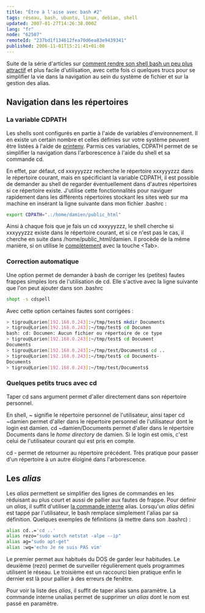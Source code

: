```yaml
---
title: "Être à l'aise avec bash #2"
tags: réseau, bash, ubuntu, linux, debian, shell
updated: 2007-01-27T14:26:38.000Z
lang: "fr"
node: "62507"
remoteId: "237bd1f134612fea70d6ea83e9439341"
published: 2006-11-01T15:21:41+01:00
---
```

 
Suite de la série d'articles sur [comment rendre son shell bash un peu plus attractif](/post/etre-a-l-aise-avec-bash-1) et plus facile d'utilisation, avec cette fois ci quelques trucs pour se simplifier la vie dans la navigation au sein du système de fichier et sur la gestion des alias.

  
## Navigation dans les répertoires

  
### La variable CDPATH

 
Les shells sont configurés en partie à l'aide de variables d'environnement. Il en existe un certain nombre et celles définies sur votre système peuvent être listées à l'aide de [printenv](http://pwet.fr/man/linux/commandes/printenv). Parmis ces variables, CDPATH permet de se simplifier la navigation dans l'arborescence à l'aide du shell et sa commande cd.

 
En effet, par défaut, cd xxxyyyzzz recherche le répertoire xxxyyyzzz dans le répertoire courant, mais en spécificiant la variable CDPATH, il est possible de demander au shell de regarder éventuellement dans d'autres répertoires si ce répertoire existe. J'utilise cette fonctionnalités pour naviguer rapidement dans les différents répertoires stockant les sites web sur ma machine en insérant la ligne suivante dans mon fichier .bashrc :

 ``` bash
export CDPATH=".:/home/damien/public_html"
```

 
Ainsi à chaque fois que je fais un cd xxxyyyzzz, le shell cherche si xxxyyyzzz existe dans le répertoire courant, et si ce n'est pas le cas, il cherche en suite dans /home/public_html/damien. Il procède de la même manière, si on utilise le [complètement](https://fr.wikipedia.org/wiki/Compl%C3%A8tement) avec la touche &lt;Tab&gt;.

   
### Correction automatique

 
Une option permet de demander à bash de corriger les (petites) fautes frappes simples lors de l'utilisation de cd. Elle s'active avec la ligne suivante que l'on peut ajouter dans son .bashrc

 ``` bash
shopt -s cdspell
```

 
Avec cette option certaines fautes sont corrigées :

 ``` bash
> tigrou@Lorien[192.168.0.243]:~/tmp/test$ mkdir Documents
> tigrou@Lorien[192.168.0.243]:~/tmp/test$ cd Documen
bash: cd: Documen: Aucun fichier ou répertoire de ce type
> tigrou@Lorien[192.168.0.243]:~/tmp/test$ cd Document
Documents
> tigrou@Lorien[192.168.0.243]:~/tmp/test/Documents$ cd ..
> tigrou@Lorien[192.168.0.243]:~/tmp/test$ cd Documents-
Documents
> tigrou@Lorien[192.168.0.243]:~/tmp/test/Documents$
```

   
### Quelques petits trucs avec cd

 
Taper cd sans argument permet d'aller directement dans son répertoire personnel.

 
En shell, ~ signifie le répertoire personnel de l'utilisateur, ainsi taper cd ~damien permet d'aller dans le répertoire personnel de l'utilisateur dont le login est damien. cd ~damien/Documents permet d'aller dans le répertoire Documents dans le *home directory* de damien. Si le login est omis, c'est celui de l'utilisateur courant qui est pris en compte.

 
cd - permet de retourner au répertoire précédent. Très pratique pour passer d'un répertoire à un autre éloiginé dans l'arborescence.

    
## Les *alias* 

 
Les *alias* permettent se simplifier des lignes de commandes en les réduisant au plus court et aussi de pallier aux fautes de frappe. Pour définir un *alias*, il suffit d'utiliser [la commande interne](http://pwet.fr/man/linux/conventions/bash_builtins) alias. Lorsqu'un *alias* défini est tappé par l'utilisateur, le bash remplace simplement l'alias par sa définition. Quelques exemples de féfinitions (à mettre dans son .bashrc) :

 ``` bash
alias cd..='cd ..'
alias rezo="sudo watch netstat -alpe --ip"
alias ag="sudo apt-get"
alias :wq='echo Je ne suis PAS vim'
```

 
Le premier permet aux habitués du DOS de garder leur habitudes. Le deuxième (rezo) permet de surveiller régulièrement quels programmes utilisent le réseau. Le troisième est un raccourci bien pratique enfin le dernier est là pour pallier à des erreurs de fenêtre.

 
Pour voir la liste des *alias*, il suffit de taper alias sans paramètre. La commande interne unalias permet de supprimer un *alias* dont le nom est passé en paramètre.

 